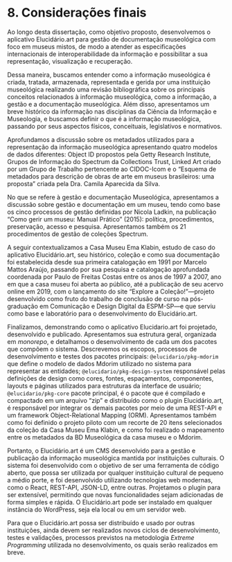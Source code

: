 # 8. Considerações finais

Ao longo desta dissertação, como objetivo proposto, desenvolvemos o aplicativo Elucidário.art para gestão de documentação museológica com foco em museus mistos, de modo a atender as especificações internacionais de interoperabilidade da informação e possibilitar a sua representação, visualização e recuperação.

Dessa maneira, buscamos entender como a informação museológica é criada, tratada, armazenada, representada e gerida por uma instituição museológica realizando uma revisão bibliográfica sobre os principais conceitos relacionados à informação museológica, como a informação, a gestão e a documentação museológica. Além disso, apresentamos um breve histórico da informação nas disciplinas da Ciência da Informação e Museologia, e buscamos definir o que é a informação museológica, passando por seus aspectos físicos, conceituais, legislativos e normativos.

Aprofundamos a discussão sobre os metadados utilizados para a representação da informação museológica apresentando quatro modelos de dados diferentes: Object ID propostos pela Getty Research Institute, Grupos de Informação do Spectrum da Collections Trust, Linked Art criado por um Grupo de Trabalho pertencente ao CIDOC-Icom e o “Esquema de metadados para descrição de obras de arte em museus brasileiros: uma proposta” criada pela Dra. Camila Aparecida da Silva.

No que se refere à gestão e documentação Museológica, apresentamos a discussão sobre gestão e documentação em um museu, tendo como base os cinco processos de gestão definidas por Nicola Ladkin, na publicação “Como gerir um museu: Manual Prático” (2015): política, procedimentos, preservação, acesso e pesquisa. Apresentamos também os 21 procedimentos de gestão de coleções Spectrum.

A seguir contextualizamos a Casa Museu Ema Klabin, estudo de caso do aplicativo Elucidário.art, seu histórico, coleção e como sua documentação foi estabelecida desde sua primeira catalogação em 1991 por Marcelo Mattos Araújo, passando por sua pesquisa e catalogação aprofundada coordenada por Paulo de Freitas Costas entre os anos de 1997 a 2007, ano em que a casa museu foi aberta ao público, até a publicação de seu acervo online em 2019, com o lançamento do site “Explore a Coleção!”—projeto desenvolvido como fruto do trabalho de conclusão de curso na pós-graduação em Comunicação e Design Digital da ESPM-SP—e que serviu como base e laboratório para o desenvolvimento do Elucidário.art.

Finalizamos, demonstrando como o aplicativo Elucidario.art foi projetado, desenvolvido e publicado. Apresentamos sua estrutura geral, organizada em _monorepo_, e detalhamos o desenvolvimento de cada um dos pacotes que compõem o sistema. Descrevemos os escopos, processos de desenvolvimento e testes dos pacotes principais: `@elucidario/pkg-mdorim` que define o modelo de dados Mdorim utilizado no sistema para representar as entidades; `@elucidario/pkg-design-system` responsável pelas definições de design como cores, fontes, espaçamentos, componentes, layouts e páginas utilizados para estruturas da interface de usuário; `@elucidario/pkg-core` pacote principal, é o pacote que é compilado e compactado em um arquivo “zip” e distribuído como o plugin Elucidário.art, é responsável por integrar os demais pacotes por meio de uma REST-API e um framework Object-Relational Mapping (ORM). Apresentamos também como foi definido o projeto piloto com um recorte de 20 itens selecionados da coleção da Casa Museu Ema Klabin, e como foi realizado o mapeamento entre os metadados da BD Museológica da casa museu e o Mdorim.

Portanto, o Elucidário.art é um CMS desenvolvido para a gestão e publicação da informação museológica mantida por instituições culturais. O sistema foi desenvolvido com o objetivo de ser uma ferramenta de código aberto, que possa ser utilizada por qualquer instituição cultural de pequeno a médio porte, e foi desenvolvido utilizando tecnologias web modernas, como o React, REST-API, JSON-LD, entre outras. Projetamos o plugin para ser extensível, permitindo que novas funcionalidades sejam adicionadas de forma simples e rápida. O Elucidário.art pode ser instalado em qualquer instância do WordPress, seja ela local ou em um servidor web.

Para que o Elucidário.art possa ser distribuído e usado por outras instituições, ainda devem ser realizados novos ciclos de desenvolvimento, testes e validações, processos previstos na metodologia _Extreme Programming_ utilizada no desenvolvimento, os quais serão realizados em breve.

<!-- Para que o pacote @elucidario/pkg-design-system  possa ser distribuído para outras instituições, ainda devem ser realizados novos ciclos de desenvolvimento, testes e validações, processos previstos na metodologia Extreme Programming utilizada no desenvolvimento, os quais serão realizados em breve. -->

